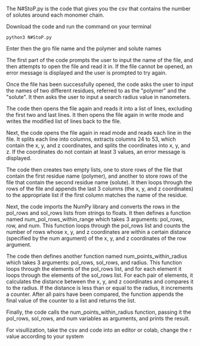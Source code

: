 The N#StoP.py is the code that gives you the csv that contains the number of solutes around each monomer chain. 

Download the code and run the command on your terminal

```
python3 N#StoP.py
```

Enter then the gro file name and the polymer and solute names

The first part of the code prompts the user to input the name of the file, and then attempts to open the file and read it in. If the file cannot be opened, an error message is displayed and the user is prompted to try again.

Once the file has been successfully opened, the code asks the user to input the names of two different residues, referred to as the "polymer" and the "solute". It then asks the user to input a search radius value in nanometers.

The code then opens the file again and reads it into a list of lines, excluding the first two and last lines. It then opens the file again in write mode and writes the modified list of lines back to the file.

Next, the code opens the file again in read mode and reads each line in the file. It splits each line into columns, extracts columns 24 to 53, which contain the x, y, and z coordinates, and splits the coordinates into x, y, and z. If the coordinates do not contain at least 3 values, an error message is displayed.

The code then creates two empty lists, one to store rows of the file that contain the first residue name (polymer), and another to store rows of the file that contain the second residue name (solute). It then loops through the rows of the file and appends the last 3 columns (the x, y, and z coordinates) to the appropriate list if the first column matches the name of the residue.

Next, the code imports the NumPy library and converts the rows in the pol_rows and sol_rows lists from strings to floats. It then defines a function named num_pol_rows_within_range which takes 3 arguments: pol_rows, row, and num. This function loops through the pol_rows list and counts the number of rows whose x, y, and z coordinates are within a certain distance (specified by the num argument) of the x, y, and z coordinates of the row argument.

The code then defines another function named num_points_within_radius which takes 3 arguments: pol_rows, sol_rows, and radius. This function loops through the elements of the pol_rows list, and for each element it loops through the elements of the sol_rows list. For each pair of elements, it calculates the distance between the x, y, and z coordinates and compares it to the radius. If the distance is less than or equal to the radius, it increments a counter. After all pairs have been compared, the function appends the final value of the counter to a list and returns the list.

Finally, the code calls the num_points_within_radius function, passing it the pol_rows, sol_rows, and num variables as arguments, and prints the result.


For visullization, take the csv and code into an editor or colab, change the r value according to your system
